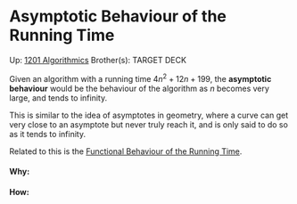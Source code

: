# Asymptotic Behaviour of the Running Time

Up: [1201 Algorithmics](1201_algorithmics)
Brother(s):
TARGET DECK

Given an algorithm with a running time $4n^2 + 12n + 199$, the **asymptotic behaviour** would be the behaviour of the algorithm as $n$ becomes very large, and tends to infinity.

This is similar to the idea of asymptotes in geometry, where a curve can get very close to an asymptote but never truly reach it, and is only said to do so as it tends to infinity.

Related to this is the [Functional Behaviour of the Running Time](functional_behaviour_of_the_running_time).




































#### Why:
#### How:










